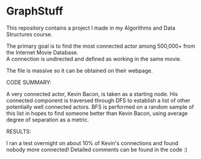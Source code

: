 # GraphStuff

This repository contains a project I made in my Algorithms and Data Structures course. 

The primary goal is to find the most connected actor among 500,000+ from the Internet Movie Database.  
A connection is undirected and defined as working in the same movie.

The file is massive so it can be obtained on their webpage.

CODE SUMMARY:

A very connected actor, Kevin Bacon, is taken as a starting node. His connected component is traversed through DFS to establish a list of other potentially well connected actors. BFS is performed on a random sample of this list in hopes to find someone better than Kevin Bacon, using average degree of separation as a metric. 


RESULTS:

I ran a test overnight on about 10% of Kevin's connections and found nobody more connected!
Detailed comments can be found in the code :)

